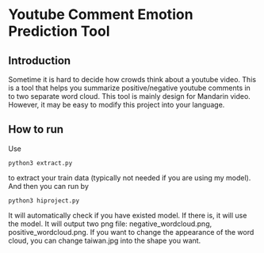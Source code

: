 # Youtube Comment Emotion Prediction Tool

## Introduction
Sometime it is hard to decide how crowds think about a youtube video. 
This is a tool that helps you summarize positive/negative youtube comments in to two separate word cloud. 
This tool is mainly design for Mandarin video. However, it may be easy to modify this project into your language.

## How to run
Use
```
python3 extract.py
```
to extract your train data (typically not needed if you are using my model). 
And then you can run by
```
python3 hiproject.py
```
It will automatically check if you have existed model. If there is, it will use the model.
It will output two png file: negative_wordcloud.png, positive_wordcloud.png.
If you want to change the appearance of the word cloud, you can change taiwan.jpg into the shape you want.